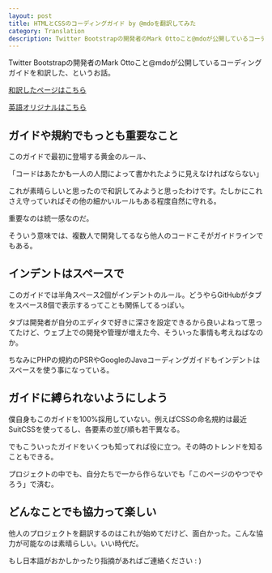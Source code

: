 ```yaml
---
layout: post
title: HTMLとCSSのコーディングガイド by @mdoを翻訳してみた
category: Translation
description: Twitter Bootstrapの開発者のMark Ottoこと@mdoが公開しているコーディングガイドを和訳した、というお話。
---
```

Twitter Bootstrapの開発者のMark Ottoこと@mdoが公開しているコーディングガイドを和訳した、というお話。

[和訳したページはこちら](http://kia-king.com/code-guide)

[英語オリジナルはこちら](http://mdo.github.io/code-guide)

## ガイドや規約でもっとも重要なこと

このガイドで最初に登場する黄金のルール、

「コードはあたかも一人の人間によって書かれたように見えなければならない」

これが素晴らしいと思ったので和訳してみようと思ったわけです。たしかにこれさえ守っていればその他の細かいルールもある程度自然に守れる。

重要なのは統一感なのだ。

そういう意味では、複数人で開発してるなら他人のコードこそがガイドラインでもある。

## インデントはスペースで

このガイドでは半角スペース2個がインデントのルール。どうやらGitHubがタブをスペース8個で表示するってことも関係してるっぽい。

タブは開発者が自分のエディタで好きに深さを設定できるから良いよねって思ってたけど、ウェブ上での開発や管理が増えた今、そういった事情も考えねばなのか。

ちなみにPHPの規約のPSRやGoogleのJavaコーディングガイドもインデントはスペースを使う事になっている。

## ガイドに縛られないようにしよう

僕自身もこのガイドを100%採用していない。例えばCSSの命名規約は最近SuitCSSを使ってるし、各要素の並び順も若干異なる。

でもこういったガイドをいくつも知ってれば役に立つ。その時のトレンドを知ることもできる。

プロジェクトの中でも、自分たちで一から作らないでも「このページのやつでやろう」で済む。

## どんなことでも協力って楽しい

他人のプロジェクトを翻訳するのはこれが始めてだけど、面白かった。こんな協力が可能なのは素晴らしい。いい時代だ。

もし日本語がおかしかったり指摘があればご連絡ください : )
